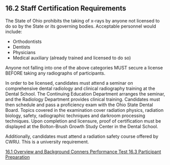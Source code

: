## 16.2 Staff Certification Requirements

The State of Ohio prohibits the taking of x-rays by anyone not licensed to do so by the State or its governing bodies.  Acceptable personnel would include:

* Orthodontists
* Dentists
* Physicians
* Medical auxiliary (already trained and licensed to do so)

Anyone not falling into one of the above categories MUST secure a license BEFORE taking any radiographs of participants.

In order to be licensed, candidates must attend a seminar on comprehensive dental radiology and clinical radiography training at the Dental School.  The Continuing Education Department arranges the seminar, and the Radiology Department provides clinical training.  Candidates must then schedule and pass a proficiency exam with the Ohio State Dental Board.  Topics covered in the examination cover radiation physics, radiation biology, safety, radiographic techniques and darkroom processing techniques.
Upon completion and licensure, proof of certification must be displayed at the Bolton-Brush Growth Study Center in the Dental School.

Additionally, candidates must attend a radiation safety course offered by CWRU.  This is a university requirement.


<div class="center">
<div class="btn-group">
  <a href=":pages_path:/manuals/cephalometric-radiographs/16-01-overview.md" class="btn btn-default">
    <span class="glyphicon glyphicon-chevron-left"></span>
    16.1 Overview and Background
  </a>

  <a href=":pages_path:/manuals/cephalometric-radiographs" class="btn btn-default">
    <span class="glyphicon glyphicon-chevron-up"></span>
    Conners Performance Test
  </a>

  <a href=":pages_path:/manuals/cephalometric-radiographs/16-03-ppt-preparation.md" class="btn btn-success">
    16.3 Participant Preparation
    <span class="glyphicon glyphicon-chevron-right"></span>
  </a>
</div>
</div>
